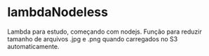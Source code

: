 # lambdaNodeless
Lambda para estudo, começando com nodejs.
Função para reduzir tamanho de arquivos .jpg e .png quando carregados no S3 automaticamente.
